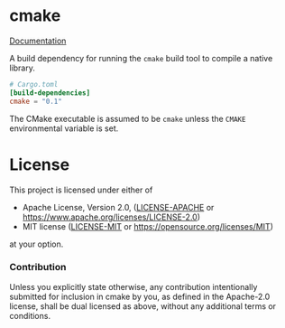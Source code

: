 # cmake

[Documentation](https://docs.rs/cmake)

A build dependency for running the `cmake` build tool to compile a native
library.

```toml
# Cargo.toml
[build-dependencies]
cmake = "0.1"
```

The CMake executable is assumed to be `cmake` unless the `CMAKE`
environmental variable is set.

# License

This project is licensed under either of

 * Apache License, Version 2.0, ([LICENSE-APACHE](LICENSE-APACHE) or
   https://www.apache.org/licenses/LICENSE-2.0)
 * MIT license ([LICENSE-MIT](LICENSE-MIT) or
   https://opensource.org/licenses/MIT)

at your option.

### Contribution

Unless you explicitly state otherwise, any contribution intentionally submitted
for inclusion in cmake by you, as defined in the Apache-2.0 license, shall be
dual licensed as above, without any additional terms or conditions.
